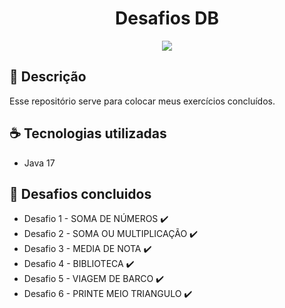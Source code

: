 <h1 align="center"> Desafios DB </h1>

<p align="center">
<img src="http://img.shields.io/static/v1?label=STATUS&message=EM%20DESENVOLVIMENTO&color=GREEN&style=for-the-badge"/>
</p>

## 📄 Descrição 

Esse repositório serve para colocar meus exercícios concluídos.

## ☕ Tecnologias utilizadas

- Java 17

## 📕 Desafios concluidos

- Desafio 1 - SOMA DE NÚMEROS ✔️
- Desafio 2 - SOMA OU MULTIPLICAÇÃO ✔️
- Desafio 3 - MEDIA DE NOTA ✔️
- Desafio 4 - BIBLIOTECA ✔️
- Desafio 5 - VIAGEM DE BARCO ✔️
- Desafio 6 - PRINTE MEIO TRIANGULO ✔️
